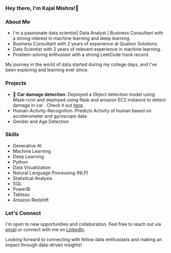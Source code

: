 ###  Hey there, I'm Kajal Mishra!👋

### About Me
- I'm a passionate data scientist| Data Analyst | Business Consultant with a strong interest in machine learning and deep learning. 
- Business Consultant with 2 years of experience at Quation Solutions.
- Data Scientist with 2 years of relevant experience in machine learning.
- Problem-solving enthusiast with a strong LeetCode track record.


My journey in the world of data started during my college days, and I've been exploring and learning ever since.

### Projects
- 🤖 **Car damage detection**: Deployed a Object detection model using Mask-rcnn and deployed using flask and amazon EC2 instance to detect damage in car . Check it out [here](link-to-repo).
- Human-Activity-Recognition :Predicts Activity of human based on accelerometer and gyroscope data
- Gender and Age Detection
### Skills
- Generative AI
- Machine Learning
- Deep Learning
- Python
- Data Visualization
- Natural Language Processing (NLP)
- Statistical Analysis
- SQL
- PowerBI
- Tableau
- Amazon Redshift

### Let's Connect
I'm open to new opportunities and collaboration. Feel free to reach out via [email](kajal123m@gmail.com) or connect with me on [LinkedIn](https://www.linkedin.com/in/kajalmishra-1301/).

Looking forward to connecting with fellow data enthusiasts and making an impact through data-driven insights!

